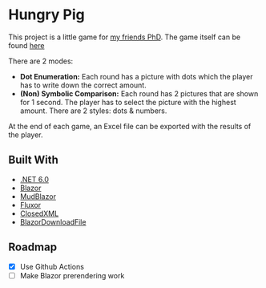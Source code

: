 # Hungry Pig

This project is a little game for [my friends PhD](https://www.kuleuven.be/onderzoek/portaal/#/projecten/3M210477?hl=en&lang=en). 
The game itself can be found [here](https://wout-m.github.io/HungryPig/)

There are 2 modes:
- **Dot Enumeration:** Each round has a picture with dots which the player has to write down the correct amount. 
- **(Non) Symbolic Comparison:** Each round has 2 pictures that are shown for 1 second. The player has to select the picture with the highest amount. There are 2 styles: dots & numbers.

At the end of each game, an Excel file can be exported with the results of the player.





## Built With
- [.NET 6.0](https://dotnet.microsoft.com/en-us/download/dotnet/6.0)
- [Blazor](https://dotnet.microsoft.com/en-us/apps/aspnet/web-apps/blazor)
- [MudBlazor](https://mudblazor.com/)
- [Fluxor](https://mudblazor.com/)
- [ClosedXML](https://github.com/ClosedXML/ClosedXML)
- [BlazorDownloadFile](https://github.com/arivera12/BlazorDownloadFile)
## Roadmap
- [x] Use Github Actions
- [ ] Make Blazor prerendering work
